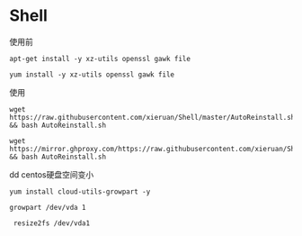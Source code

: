 # Shell

使用前
```
apt-get install -y xz-utils openssl gawk file
```
```
yum install -y xz-utils openssl gawk file
```
使用
```
wget https://raw.githubusercontent.com/xieruan/Shell/master/AutoReinstall.sh && bash AutoReinstall.sh
```

```
wget https://mirror.ghproxy.com/https://raw.githubusercontent.com/xieruan/Shell/master/AutoReinstall.sh && bash AutoReinstall.sh
```

dd centos硬盘空间变小

```
yum install cloud-utils-growpart -y
```

```
growpart /dev/vda 1
```

```
 resize2fs /dev/vda1
```
